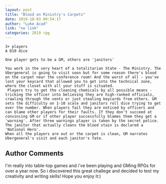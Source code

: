 ```yaml
---
layout: post
title: "Blood on Ministry's Carpets"
date: 2019-10-03 09:54:17
author: "Luke Acad"
link: "no link"
categories: 2019 rpg
---
```


 
```
3+ players
A D10 dice

One player gets to be a GM, others are 'janitors'

You work in the very heart of a totalitarian State - The Ministry. The Ubergeneral is going to visit soon but for some reason there's blood on the carpet near the conference room! And the worst of all - you've lost your keycard that allowed you to get into the technical zone, where the closet with all your stuff is situated.
 Players try to get the cleaning chemicals by all possible means - tricking the officer into believing they are high-ranked officials, crawling through the vents or just stealing keycards from others. GM sets the difficulty on 1-10 scale and janitors roll dice trying to get over the number. When players fail they are noticed by officers and can blame other players for their faults. If they don't succeed at convincing GM or if other player successfully blames them they get a 'warning'. After three warnings player is taken by the secret police. The janitor that actually cleans the blood stain is declared a 'National Hero'. 
When all the players are out or the carpet is clean, GM narrates Ubergeneral's visit and each janitor's fate.
```
## Author Comments
I'm really into table-top games and i've been playing and GMing RPGs for over a year now. So i discovered this great challege and decided to test my creativity and writing skills! Hope you enjoy it:)
